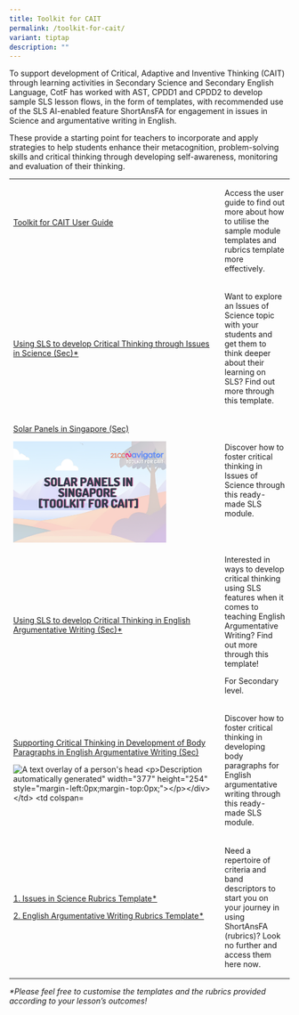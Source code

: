 ```yaml
---
title: Toolkit for CAIT
permalink: /toolkit-for-cait/
variant: tiptap
description: ""
---
```

<p>To support development of Critical, Adaptive and Inventive Thinking (CAIT)
through learning activities in Secondary Science and Secondary English
Language, CotF has worked with AST, CPDD1 and CPDD2 to develop sample SLS
lesson flows, in the form of templates, with recommended use of the SLS
AI-enabled feature ShortAnsFA for engagement in issues in Science and argumentative
writing in English.</p>
<p></p>
<p>These provide a starting point for teachers to incorporate and apply strategies
to help students enhance their metacognition, problem-solving skills and
critical thinking through developing self-awareness, monitoring and evaluation
of their thinking.</p>
<table style="minWidth: 50px">
<colgroup>
<col>
<col>
</colgroup>
<tbody>
<tr>
<td rowspan="1" colspan="1">
<p><a href="https://for.edu.sg/caitguide" rel="noopener noreferrer nofollow" target="_blank"><u>Toolkit for CAIT User Guide</u></a>
</p>
<p>&nbsp;</p>
</td>
<td rowspan="1" colspan="1">
<p>Access the user guide to find out more about how to utilise the sample
module templates and rubrics template more effectively.</p>
</td>
</tr>
<tr>
<td rowspan="1" colspan="1">
<p><a href="https://for.edu.sg/caitsls-sci" rel="noopener noreferrer nofollow" target="_blank"><u>Using SLS to develop Critical Thinking through Issues in Science (Sec)*</u></a>
</p>
<div class="isomer-image-wrapper">
<img style="box-sizing: inherit; font-family: Lato, sans-serif; max-width: 100%; height: auto; display: block; margin: auto; width: 354.406px;" height="auto" width="100%" alt="" src="https://staging-lite.d1gzbi5ytn2i58.amplifyapp.com/images/Screenshot_2024_07_02_at_1_52_33_PM.png">
</div>
</td>
<td rowspan="1" colspan="1">
<p>Want to explore an Issues of Science topic with your students and get
them to think deeper about their learning on SLS? Find out more through
this template.</p>
</td>
</tr>
<tr>
<td rowspan="1" colspan="1">
<p><a href="http://for.edu.sg/caitsls-solarpanels" rel="noopener nofollow" target="_blank">Solar Panels in Singapore (Sec)</a>
</p>
<div class="isomer-image-wrapper">
<img style="width: 75%;" height="auto" width="100%" alt="" src="/images/Solar_Panel_Toolkit_.png">
</div>
</td>
<td rowspan="1" colspan="1">
<p>Discover how to foster critical thinking in Issues of Science through
this ready-made SLS module.</p>
<p></p>
</td>
</tr>
<tr>
<td rowspan="1" colspan="1">
<p><a href="https://for.edu.sg/caitsls-el" rel="noopener noreferrer nofollow" target="_blank"><u>Using SLS to develop Critical Thinking in English Argumentative Writing (Sec)*</u></a>
</p>
<div class="isomer-image-wrapper">
<img style="box-sizing: inherit; font-family: Lato, sans-serif; max-width: 100%; height: auto; display: block; margin: auto; width: 354.406px;" height="auto" width="100%" alt="" src="https://staging-lite.d1gzbi5ytn2i58.amplifyapp.com/images/Screenshot_2024_06_26_at_5_11_04_PM.png">
</div>
</td>
<td rowspan="1" colspan="1">
<p>Interested in ways to develop critical thinking using SLS features when
it comes to teaching English Argumentative Writing? Find out more through
this template!</p>
<p></p>
<p>For Secondary level.</p>
</td>
</tr>
<tr>
<td rowspan="1" colspan="1">
<p><a href="http://for.edu.sg/caitsls-paragraphs" rel="noopener nofollow" target="_blank">Supporting Critical Thinking in Development of Body Paragraphs in English Argumentative Writing (Sec)</a>
</p>
<div class="isomer-image-wrapper">
<img style="width: 75%;" height="auto" width="100%" alt="A text overlay of a person's head
<p>Description automatically generated&quot; width=&quot;377&quot; height=&quot;254&quot; style=&quot;margin-left:0px;margin-top:0px;&quot;></p></div>
</td>
<td colspan=" src="https://lh7-rt.googleusercontent.com/docsz/AD_4nXcWAlVDUGB4VYyiiv7cb12QjugS4envqQ1Hn5n5CJZT-cJbnVzdqLyaCcntKaW3vP8hlT4zh8onG3UN_FADoM2U0xjrdwB_Bw_yOP3xMEAANudn1hoHkxRXvWvrciMv1rl2sJ4GIycuXm82T_dmXOk?key=sGuPtGISBZqD9fl60NRSyvt7">
</div>
<p></p>
</td>
<td rowspan="1" colspan="1">
<p>Discover how to foster critical thinking in developing body paragraphs
for English argumentative writing through this ready-made SLS module.</p>
</td>
</tr>
<tr>
<td rowspan="1" colspan="1">
<p><a href="https://for.edu.sg/caitrubrics-sci" rel="noopener noreferrer nofollow" target="_blank"><u>1. Issues in Science Rubrics Template*</u></a>
</p>
<p><a href="https://for.edu.sg/caitrubrics-el" rel="noopener noreferrer nofollow" target="_blank"><u>2. English Argumentative Writing Rubrics Template*</u></a>
</p>
</td>
<td rowspan="1" colspan="1">
<p>Need a repertoire of criteria and band descriptors to start you on your
journey in using ShortAnsFA (rubrics)? Look no further and access them
here now.</p>
</td>
</tr>
</tbody>
</table>
<p><em>*Please feel free to customise the templates and the rubrics provided according to your lesson’s outcomes!</em>
</p>